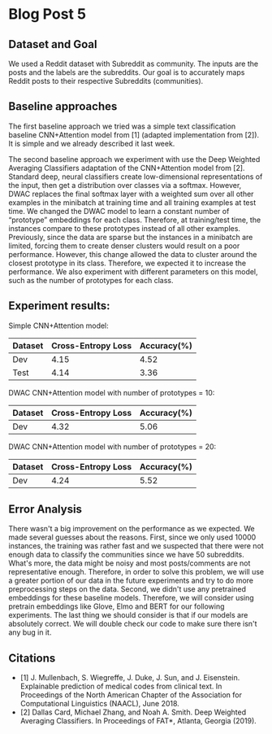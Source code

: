 # Blog Post 5

## Dataset and Goal
  We used a Reddit dataset with Subreddit as community. The inputs are the posts and the labels are the subreddits.
  Our goal is to accurately maps Reddit posts to their respective Subreddits (communities).

## Baseline approaches
  The first baseline approach we tried was a simple text classification baseline CNN+Attention model from [1] (adapted implementation from [2]). It is simple and we already described it last week.
  
  The second baseline approach we experiment with use the Deep Weighted Averaging Classifiers adaptation of the CNN+Attention model from [2]. Standard deep, neural classifiers create low-dimensional representations of the input, then get a distribution over classes via a softmax. However, DWAC replaces the final softmax layer with a weighted sum over all other examples in the minibatch at training time and all training examples at test time. We changed the DWAC model to learn a constant number of “prototype” embeddings for each class. Therefore, at training/test time, the instances compare to these prototypes instead of all other examples. Previously, since the data are sparse but the instances in a minibatch are limited, forcing them to create denser clusters would result on a poor performance. However, this change allowed the data to cluster around the closest prototype in its class. Therefore, we expected it to increase the performance. We also experiment with different parameters on this model, such as the number of prototypes for each class.
  
## Experiment results:

Simple CNN+Attention model:

|Dataset| Cross-Entropy Loss | Accuracy(%)|
|-----|--------------------|---------|
|Dev     | 4.15        | 4.52   |
| Test |   4.14  |   3.36  |

DWAC CNN+Attention model with number of prototypes = 10:

|Dataset| Cross-Entropy Loss | Accuracy(%)|
|-----|--------------------|---------|
|Dev     | 4.32        | 5.06   |
   
DWAC CNN+Attention model with number of prototypes = 20:

|Dataset| Cross-Entropy Loss | Accuracy(%)|
|-----|--------------------|---------|
|Dev     | 4.24        | 5.52   |

## Error Analysis
  There wasn't a big improvement on the performance as we expected. We made several guesses about the reasons. First, since we only used 10000 instances, the training was rather fast and we suspected that there were not enough data to classify the communities since we have 50 subreddits. What's more, the data might be noisy and most posts/comments are not representative enough. Therefore, in order to solve this problem, we will use a greater portion of our data in the future experiments and try to do more preprocessing steps on the data. Second, we didn't use any pretrained embeddings for these baseline models. Therefore, we will consider using pretrain embeddings like Glove, Elmo and BERT for our following experiments. The last thing we should consider is that if our models are absolutely correct. We will double check our code to make sure there isn't any bug in it.

## Citations
  - [1] J. Mullenbach, S. Wiegreffe, J. Duke, J. Sun, and J. Eisenstein.
    Explainable prediction of medical codes from clinical text.
    In Proceedings of the North American Chapter of the Association for Computational Linguistics (NAACL), June 2018.
  - [2] Dallas Card, Michael Zhang, and Noah A. Smith.
    Deep Weighted Averaging Classifiers.
    In Proceedings of FAT*, Atlanta, Georgia (2019).
